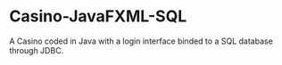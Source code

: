 # Casino-JavaFXML-SQL
A Casino coded in Java with a login interface binded to a SQL database through JDBC.
